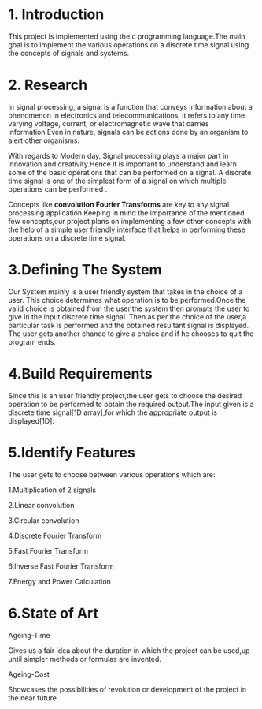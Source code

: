 # 1. Introduction
This project is implemented using the c programming language.The main goal is to implement the various operations on a discrete time signal using the concepts of signals and systems.

# 2. Research
In signal processing, a signal is a function that conveys information about a phenomenon In electronics and telecommunications, it refers to any time varying voltage, current, or electromagnetic wave that carries information.Even in nature, signals can be actions done by an organism to alert other organisms.

With regards to Modern day, Signal processing plays a major part in innovation and creativity.Hence it is important to understand and learn some of the basic operations that can be performed on a signal. A discrete time signal is one of the simplest form of a signal on which multiple operations can be performed .

Concepts like **convolution** **Fourier Transforms** are key to any signal processing application.Keeping in mind the importance of the mentioned few concepts,our project plans on implementing a few other concepts with the help of a simple user friendly interface that helps in performing these operations on a discrete time signal.

# 3.Defining The System

Our System mainly is a user friendly system that takes in the choice of a user. This choice determines what operation is to be performed.Once the valid choice is obtained from the user,the system then prompts the user to give in the input discrete time signal. Then as per the choice of the user,a particular task is performed and the obtained resultant signal is displayed. The user gets another chance to give a choice and if he chooses to quit the program ends.

# 4.Build Requirements

Since this is an user friendly project,the user gets to choose the desired operation to be performed to obtain the required output.The input given is a discrete time signal[1D array],for which the appropriate output is displayed[1D].

# 5.Identify Features

The user gets to choose between various operations which are:

1.Multiplication of 2 signals

2.Linear convolution

3.Circular convolution

4.Discrete Fourier Transform

5.Fast Fourier Transform

6.Inverse Fast Fourier Transform

7.Energy and Power Calculation

# 6.State of Art

Ageing-Time

Gives us a fair idea about the duration in which the project can be used,up until simpler methods or formulas are invented.

Ageing-Cost

Showcases the possibilities of revolution or development of the project in the near future.

 


